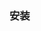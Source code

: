 <!--
 * @Author: 程英明
 * @Date: 2022-07-12 19:04:18
 * @LastEditTime: 2022-07-12 19:04:51
 * @LastEditors: 程英明
 * @Description: 
 * @FilePath: \doc-man\docs\software\apache\install.md
 * QQ:504875043@qq.com
-->
### 安装